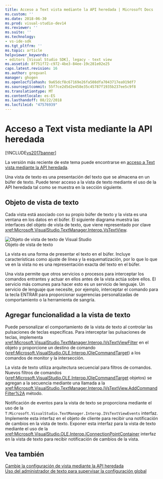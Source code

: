 ```yaml
---
title: Acceso a Text vista mediante la API heredada | Microsoft Docs
ms.custom: ''
ms.date: 2018-06-30
ms.prod: visual-studio-dev14
ms.reviewer: ''
ms.suite: ''
ms.technology:
- vs-ide-sdk
ms.tgt_pltfrm: ''
ms.topic: article
helpviewer_keywords:
- editors [Visual Studio SDK], legacy - text view
ms.assetid: 8f751f72-c972-4be3-84ee-19c281e02e25
caps.latest.revision: 16
ms.author: gregvanl
manager: ghogen
ms.openlocfilehash: 9a65dcf8c67169e26fa508dfa7043717ea919df7
ms.sourcegitcommit: 55f7ce2d5d2e458e35c45787f1935b237ee5c9f8
ms.translationtype: MT
ms.contentlocale: es-ES
ms.lasthandoff: 08/22/2018
ms.locfileid: "47576939"
---
```

# <a name="accessing-thetext-view-by-using-the-legacy-api"></a>Acceso a Text vista mediante la API heredada
[!INCLUDE[vs2017banner](../includes/vs2017banner.md)]

La versión más reciente de este tema puede encontrarse en [acceso a Text vista mediante la API heredada](https://docs.microsoft.com/visualstudio/extensibility/accessing-thetext-view-by-using-the-legacy-api).  
  
Una vista de texto es una presentación del texto que se almacena en un búfer de texto. Puede tener acceso a la vista de texto mediante el uso de la API heredada tal como se muestra en la sección siguiente.  
  
## <a name="text-view-object"></a>Objeto de vista de texto  
 Cada vista está asociado con su propio búfer de texto y la vista es una ventana en los datos en el búfer. El siguiente diagrama muestra las interfaces del objeto de vista de texto, que viene representado por clave <xref:Microsoft.VisualStudio.TextManager.Interop.VsTextView>.  
  
 ![Objeto de vista de texto de Visual Studio](../extensibility/media/vstextview.gif "objeto vstextview")  
Objeto de vista de texto  
  
 La vista es una forma de presentar el texto en el búfer. Incluye características como ajuste de línea y la esquematización, por lo que lo que ve en la vista no es una representación exacta del texto en el búfer.  
  
 Una vista permite que otros servicios o procesos para interceptar los comandos entrantes y actuar en ellos antes de la vista actúa sobre ellos. El servicio más comunes para hacer esto es un servicio de lenguaje. Un servicio de lenguaje que necesite, por ejemplo, interceptar el comando para la tecla ENTRAR para proporcionar sugerencias personalizadas de comportamiento o la herramienta de sangría.  
  
## <a name="adding-functionality-to-the-text-view"></a>Agregar funcionalidad a la vista de texto  
 Puede personalizar el comportamiento de la vista de texto al controlar las pulsaciones de teclas específicas. Para interceptar las pulsaciones de teclas, implementa <xref:Microsoft.VisualStudio.TextManager.Interop.IVsTextViewFilter> en el objeto y proporcione un destino de comando (<xref:Microsoft.VisualStudio.OLE.Interop.IOleCommandTarget>) a los comandos de monitor y la intersección.  
  
 La vista de texto utiliza arquitectura secuencial para filtros de comandos. Nuevos filtros de comandos (<xref:Microsoft.VisualStudio.OLE.Interop.IOleCommandTarget> objetos) se agregan a la secuencia mediante una llamada a la <xref:Microsoft.VisualStudio.TextManager.Interop.IVsTextView.AddCommandFilter%2A> método.  
  
 Notificación de eventos para la vista de texto se proporciona mediante el uso de la `T:Microsoft.VisualStudio.TextManager.Interop.IVsTextViewEvents` interfaz. Implemente esta interfaz en el objeto de cliente para recibir una notificación de cambios en la vista de texto. Exponer esta interfaz para la vista de texto mediante el uso de la <xref:Microsoft.VisualStudio.OLE.Interop.IConnectionPointContainer> interfaz en la vista de texto para recibir notificación de cambios de la vista.  
  
## <a name="see-also"></a>Vea también  
 [Cambie la configuración de vista mediante la API heredada](../extensibility/changing-view-settings-by-using-the-legacy-api.md)   
 [Uso del administrador de texto para supervisar la configuración global](../extensibility/using-the-text-manager-to-monitor-global-settings.md)

